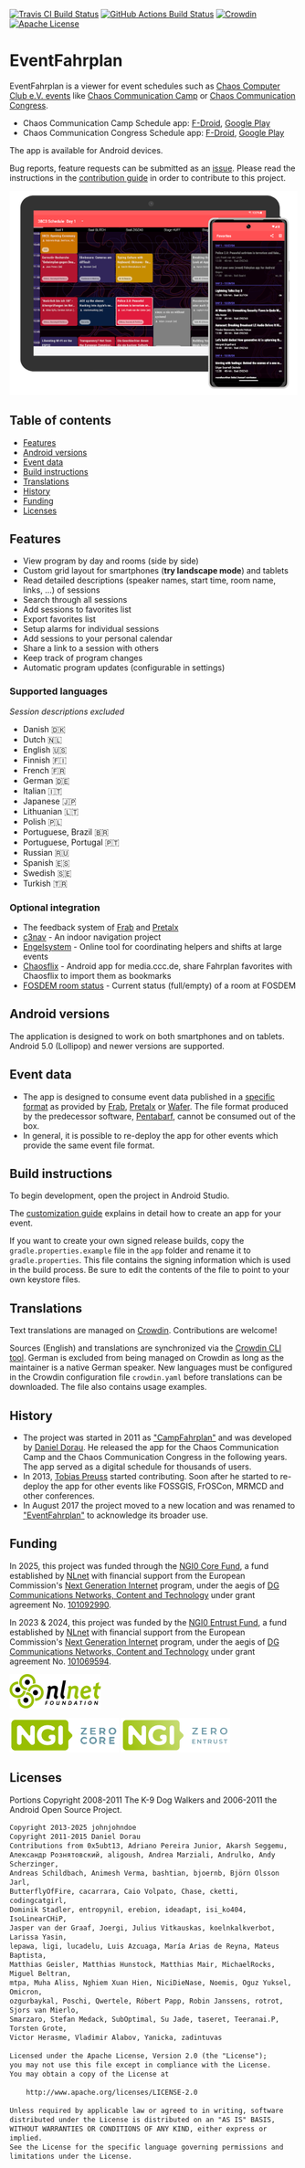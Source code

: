[![Travis CI Build Status](https://app.travis-ci.com/EventFahrplan/EventFahrplan.svg?branch=master)](https://app.travis-ci.com/EventFahrplan/EventFahrplan) [![GitHub Actions Build Status](https://github.com/EventFahrplan/EventFahrplan/actions/workflows/build.yaml/badge.svg)](https://github.com/EventFahrplan/EventFahrplan/actions/workflows/build.yaml) [![Crowdin](https://badges.crowdin.net/eventfahrplan/localized.svg)](https://crowdin.com/project/eventfahrplan) [![Apache License](http://img.shields.io/badge/license-Apache%20License%202.0-lightgrey.svg)](http://choosealicense.com/licenses/apache-2.0/)

# EventFahrplan

EventFahrplan is a viewer for event schedules such as
[Chaos Computer Club e.V. events][ccc-events] like [Chaos Communication Camp][camp-website]
or [Chaos Communication Congress][congress-website].

- Chaos Communication Camp Schedule app: [F-Droid][camp-app-fdroid], [Google Play][camp-app-google-play]
- Chaos Communication Congress Schedule app: [F-Droid][congress-app-fdroid], [Google Play][congress-app-google-play]

The app is available for Android devices.

Bug reports, feature requests can be submitted as an [issue][issues-github].
Please read the instructions in the [contribution guide](CONTRIBUTING.md) in order to contribute to this project.

![Picture of the 38C3 Schedule on tablet and phone](gfx/EventFahrplan-38C3-tablet-phone.png)

## Table of contents

- [Features](#features)
- [Android versions](#android-versions)
- [Event data](#event-data)
- [Build instructions](#build-instructions)
- [Translations](#translations)
- [History](#history)
- [Funding](#funding)
- [Licenses](#licenses)

## Features

* View program by day and rooms (side by side)
* Custom grid layout for smartphones (**try landscape mode**) and tablets
* Read detailed descriptions (speaker names, start time, room name, links, ...) of sessions
* Search through all sessions
* Add sessions to favorites list
* Export favorites list
* Setup alarms for individual sessions
* Add sessions to your personal calendar
* Share a link to a session with others
* Keep track of program changes
* Automatic program updates (configurable in settings)


### Supported languages
*Session descriptions excluded*
- Danish 🇩🇰
- Dutch 🇳🇱
- English 🇺🇸
- Finnish 🇫🇮
- French 🇫🇷
- German 🇩🇪
- Italian 🇮🇹
- Japanese 🇯🇵
- Lithuanian 🇱🇹
- Polish 🇵🇱
- Portuguese, Brazil 🇧🇷
- Portuguese, Portugal 🇵🇹
- Russian 🇷🇺
- Spanish 🇪🇸
- Swedish 🇸🇪
- Turkish 🇹🇷

### Optional integration

* The feedback system of [Frab][frab-website] and [Pretalx][pretalx-website]
* [c3nav][c3nav-github] - An indoor navigation project
* [Engelsystem][engelsystem-website] - Online tool for coordinating helpers and shifts at large events
* [Chaosflix][chaosflix-github] - Android app for media.ccc.de, share Fahrplan favorites with Chaosflix to import them as bookmarks
* [FOSDEM room status][fosdem-room-status-website] - Current status (full/empty) of a room at FOSDEM


## Android versions

The application is designed to work on both smartphones and on tablets.
Android 5.0 (Lollipop) and newer versions are supported.


## Event data

* The app is designed to consume event data published in a [specific format][frab-schedule-xml-spec]
as provided by [Frab][frab-website], [Pretalx][pretalx-website] or [Wafer][wafer-website].
The file format produced by the predecessor software, [Pentabarf][pentabarf-github],
cannot be consumed out of the box.
* In general, it is possible to re-deploy the app for other events which
provide the same event file format.

## Build instructions

To begin development, open the project in Android Studio.

The [customization guide][customization-guide] explains in detail how to create an app for your event.

If you want to create your own signed release builds, copy the `gradle.properties.example` file in the `app` folder
and rename it to `gradle.properties`. This file contains the signing information which is used in the build process.
Be sure to edit the contents of the file to point to your own keystore files.

## Translations

Text translations are managed on [Crowdin][crowdin-eventfahrplan-website]. Contributions are welcome!

Sources (English) and translations are synchronized via the [Crowdin CLI tool][crowdin-cli-tool-website].
German is excluded from being managed on Crowdin as long as the maintainer is a native German speaker.
New languages must be configured in the Crowdin configuration file `crowdin.yaml` before translations
can be downloaded. The file also contains usage examples.

## History

* The project was started in 2011 as ["CampFahrplan"][campfahrplan-github] and was developed
by [Daniel Dorau][tuxmobil-github]. He released the app for the Chaos Communication Camp
and the Chaos Communication Congress in the following years. The app served as a digital
schedule for thousands of users.
* In 2013, [Tobias Preuss][johnjohndoe-github] started contributing. Soon after he
started to re-deploy the app for other events like FOSSGIS, FrOSCon, MRMCD and
other conferences.
* In August 2017 the project moved to a new location and was renamed to
["EventFahrplan"][eventfahrplan-github] to acknowledge its broader use.

## Funding

In 2025, this project was funded through the [NGI0 Core Fund](https://nlnet.nl/core), a fund
established by [NLnet](https://nlnet.nl) with financial support from the European Commission's
[Next Generation Internet](https://ngi.eu) program, under the aegis of [DG Communications
Networks, Content and Technology](https://commission.europa.eu/about-european-commission/departments-and-executive-agencies/communications-networks-content-and-technology_en) under grant agreement
No. [101092990](https://cordis.europa.eu/project/id/101092990).

In 2023 & 2024, this project was funded by the [NGI0 Entrust Fund](https://nlnet.nl/entrust), a fund
established by [NLnet](https://nlnet.nl) with financial support from the European Commission's
[Next Generation Internet](https://ngi.eu) program, under the aegis of [DG Communications Networks,
Content and Technology](https://commission.europa.eu/about-european-commission/departments-and-executive-agencies/communications-networks-content-and-technology_en) under grant agreement 
No. [101069594](https://cordis.europa.eu/project/id/101069594).

![Logo NLnet: abstract logo of four people seen from above](gfx/nlnet-banner-160x60.png)

![Logo NGI Zero Core: letterlogo shaped like a tag](gfx/ngi0core-banner-191x60.png) ![Logo NGI Zero Entrust: letterlogo shaped like a tag](gfx/ngi0entrust-banner-191x60.png)

## Licenses

Portions Copyright 2008-2011 The K-9 Dog Walkers and 2006-2011 the Android Open Source Project.


```
Copyright 2013-2025 johnjohndoe
Copyright 2011-2015 Daniel Dorau
Contributions from 0x5ubt13, Adriano Pereira Junior, Akarsh Seggemu,
Александр Рознятовский, aligoush, Andrea Marziali, Andrulko, Andy Scherzinger,
Andreas Schildbach, Animesh Verma, bashtian, bjoernb, Björn Olsson Jarl,
ButterflyOfFire, cacarrara, Caio Volpato, Chase, cketti, codingcatgirl,
Dominik Stadler, entropynil, erebion, ideadapt, isi_ko404, IsoLinearCHiP,
Jasper van der Graaf, Joergi, Julius Vitkauskas, koelnkalkverbot, Larissa Yasin,
lepawa, ligi, lucadelu, Luis Azcuaga, María Arias de Reyna, Mateus Baptista,
Matthias Geisler, Matthias Hunstock, Matthias Mair, MichaelRocks, Miguel Beltran,
mtpa, Muha Aliss, Nghiem Xuan Hien, NiciDieNase, Noemis, Oguz Yuksel, Omicron,
ozgurbaykal, Poschi, Qwertele, Róbert Papp, Robin Janssens, rotrot, Sjors van Mierlo,
Smarzaro, Stefan Medack, SubOptimal, Su Jade, taseret, Teeranai.P, Torsten Grote,
Victor Herasme, Vladimir Alabov, Yanicka, zadintuvas

Licensed under the Apache License, Version 2.0 (the "License");
you may not use this file except in compliance with the License.
You may obtain a copy of the License at

    http://www.apache.org/licenses/LICENSE-2.0

Unless required by applicable law or agreed to in writing, software
distributed under the License is distributed on an "AS IS" BASIS,
WITHOUT WARRANTIES OR CONDITIONS OF ANY KIND, either express or implied.
See the License for the specific language governing permissions and
limitations under the License.
```

[c3nav-github]: https://github.com/c3nav
[campfahrplan-github]: https://github.com/tuxmobil/CampFahrplan
[camp-app-fdroid]: https://f-droid.org/packages/info.metadude.android.cccamp.schedule
[camp-app-google-play]: https://play.google.com/store/apps/details?id=info.metadude.android.cccamp.schedule
[camp-website]: https://events.ccc.de/camp/
[ccc-events]: http://events.ccc.de
[chaosflix-github]: https://github.com/NiciDieNase/chaosflix
[congress-app-fdroid]: https://f-droid.org/packages/info.metadude.android.congress.schedule
[congress-app-google-play]: https://play.google.com/store/apps/details?id=info.metadude.android.congress.schedule
[congress-website]: https://events.ccc.de/congress/
[customization-guide]: docs/CUSTOMIZING.md
[crowdin-eventfahrplan-website]: https://crowdin.com/project/eventfahrplan
[crowdin-cli-tool-website]: https://crowdin.github.io/crowdin-cli/
[engelsystem-website]: https://engelsystem.de
[eventfahrplan-github]: https://github.com/EventFahrplan/EventFahrplan
[frab-schedule-xml-spec]: https://github.com/voc/schedule/tree/master/validator/xsd
[frab-website]: https://frab.github.io/frab/
[fosdem-room-status-website]: https://api.fosdem.org
[issues-github]: https://github.com/EventFahrplan/EventFahrplan/issues
[johnjohndoe-github]: https://github.com/johnjohndoe
[pentabarf-github]: https://github.com/nevs/pentabarf
[pretalx-website]: https://pretalx.com
[tuxmobil-github]: https://github.com/tuxmobil
[wafer-website]: https://wafer.readthedocs.io
